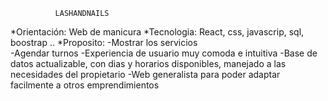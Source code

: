               LASHANDNAILS
*Orientación: Web de manicura
*Tecnologia: React,  css, javascrip, sql, boostrap ..
*Proposito: 
-Mostrar los servicios  
-Agendar turnos 
-Experiencia de usuario muy comoda e intuitiva
-Base de datos actualizable, con dias y horarios disponibles, manejado a las necesidades del   propietario
-Web generalista para poder adaptar facilmente a otros emprendimientos